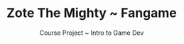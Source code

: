 ---
layout: projectDetail
projId: templateApp
title: "Zote The Mighty ~ Fangame"
subtitle: "Course Project ~ Intro to Game Dev"
startDate: "2021-09-16"
endDate: "2022-01-09"
halted: false
featured: false
relevance: 20
keywords: "Fun, Exciting, Madeupwords, Something else"
categoryTags:
    - Game
techTags: 
    - Unity
    - C#
    - Level Editor
summary: "First small prototype that implements a few systems like platforming mechanics, camera confinement, enemy AI, animations, quests, dialogue systems..."
shortDescription: "This is a template with example data that shows how an example project should look. This short description could extend a paragraph or two, but not get too much into detail."
longDescription: "This is my very long description, it could go on, and on, and on,and on,and on,and on,and on,and on,and on,and on,and on,and on,and on,and on,and on,and on,and on,and on,and on,and on,and on,and on,and on,and on,and on,and on, but it wont. It can also include html tags like <strong>this one</strong>..."
images:
    - name: pic01.jpg
      alt: "Miniature"
      footnote: "This is my example miniature"
    - name: pic02.jpg
      alt: "Example image"
      footnote: "This is an example image"
---